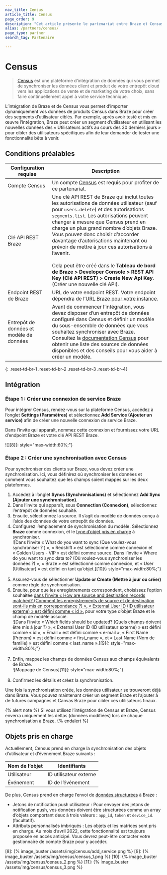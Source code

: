 ```yaml
---
nav_title: Census
article_title: Census
page_order: 9
description: "Cet article présente le partenariat entre Braze et Census, une plateforme d’intégration de données qui vous permet de créer dynamiquement des segments d’utilisateur ciblés en vous servant des données de votre entrepôt cloud."
alias: /partners/census/
page_type: partner
search_tag: Partenaire

---
```


# Census

> [Census][1] est une plateforme d’intégration de données qui vous permet de synchroniser les données client et produit de votre entrepôt cloud vers les applications de vente et de marketing de votre choix, sans faire continuellement appel à votre service technique. 

L’intégration de Braze et de Census vous permet d’importer dynamiquement vos données de produits Census dans Braze pour créer des segments d’utilisateur ciblés. Par exemple, après avoir testé et mis en œuvre l’intégration, Braze peut créer un segment d’utilisateur en utilisant les nouvelles données des « Utilisateurs actifs au cours des 30 derniers jours » pour cibler des utilisateurs spécifiques afin de leur demander de tester une fonctionnalité bêta à venir.

## Conditions préalables

| Configuration requise | Description |
| --- | --- |
| Compte Census | Un compte [Census][1] est requis pour profiter de ce partenariat. |
| Clé API REST Braze | Une clé API REST de Braze qui inclut toutes les autorisations de données utilisateur (sauf pour `users.delete`) et des autorisations `segments.list`. Les autorisations peuvent changer à mesure que Census prend en charge un plus grand nombre d’objets Braze. Vous pouvez donc choisir d’accorder davantage d’autorisations maintenant ou prévoir de mettre à jour ces autorisations à l’avenir. <br><br> Cela peut être créé dans le **Tableau de bord de Braze > Developer Console > REST API Key (Clé API REST) > Create New Api Key**.  (Créer une nouvelle clé API).|
| Endpoint REST de Braze  | URL de votre endpoint REST. Votre endpoint dépendra de l’[URL Braze pour votre instance][2]. |
| Entrepôt de données et modèle de données | Avant de commencer l’intégration, vous devez disposer d’un entrepôt de données configuré dans Census et définir un modèle du sous-ensemble de données que vous souhaitez synchroniser avec Braze. Consultez la [documentation Census](https://docs.getcensus.com/destinations/braze) pour obtenir une liste des sources de données disponibles et des conseils pour vous aider à créer un modèle. |
{: .reset-td-br-1 .reset-td-br-2 .reset-td-br-3 .reset-td-br-4}

## Intégration

### Étape 1 : Créer une connexion de service Braze

Pour intégrer Census, rendez-vous sur la plateforme Census, accédez à l’onglet **Settings (Paramètres)** et sélectionnez **Add Service (Ajouter un service)** afin de créer une nouvelle connexion de service Braze.

Dans l’invite qui apparaît, nommez cette connexion et fournissez votre URL d’endpoint Braze et votre clé API REST Braze.

![][8]{: style="max-width:60%;"}

### Étape 2 : Créer une synchronisation avec Census

Pour synchroniser des clients sur Braze, vous devez créer une synchronisation. Ici, vous définirez où synchroniser les données et comment vous souhaitez que les champs soient mappés sur les deux plateformes.

1. Accédez à l’onglet **Syncs (Synchronisations)** et sélectionnez **Add Sync (Ajouter une synchronisation)**. 
2. Dans l’invite qui apparaît, sous **Connection (Connexion)**, sélectionnez l’entrepôt de données souhaité.
3. Ensuite, sélectionnez la source. Il s’agit du modèle de données conçu à l’aide des données de votre entrepôt de données.
4. Configurez l’emplacement de synchronisation du modèle. Sélectionnez **Braze** comme connexion, et le [type d’objet pris en charge](#supported-objects) à synchroniser.<br>![Dans l’invite « What do you want to sync (Que voulez-vous synchroniser ? ) », « Redshift » est sélectionné comme connexion et « Golden Users - VIP » est défini comme source. Dans l’invite « Where do you want to sync data to? (Où voulez-vous synchroniser les données ?) », « Braze » est sélectionné comme connexion, et « User (Utilisateur) » est défini en tant qu’objet.][10]{: style="max-width:80%;"}<br><br>
5. Assurez-vous de sélectionner **Update or Create (Mettre à jour ou créer)** comme règle de synchronisation.
6. Ensuite, pour que les enregistrements correspondent, choisissez l’option souhaitée [dans l’invite « How are source and destination records matched? (Comment les enregistrements de source et de destination sont-ils mis en correspondance ?) », « External User ID (ID utilisateur externe) » est défini comme « id ».](#supported-objects) pour votre type d’objet Braze et le champ de modèle associé.<br>![Dans l’invite « Which fields should be updated? (Quels champs doivent être mis à jour ?) », « External User ID (ID utilisateur externe) » est défini comme « id », « Email » est défini comme « e-mail », « First Name (Prénom) » est défini comme « first_name », et « Last Name (Nom de famille) » est défini comme « last_name ».][9]{: style="max-width:80%;"}<br><br>
7. Enfin, mappez les champs de données Census aux champs équivalents de Braze.<br>![Mappage de Census][11]{: style="max-width:80%;"}<br><br>
8. Confirmez les détails et créez la synchronisation. 

Une fois la synchronisation créée, les données utilisateur se trouveront déjà dans Braze. Vous pouvez maintenant créer un segment Braze et l’ajouter à de futures campagnes et Canvas Braze pour cibler ces utilisateurs finaux. 

{% alert note %}
Si vous utilisez l’intégration de Census et Braze, Census enverra uniquement les deltas (données modifiées) lors de chaque synchronisation à Braze. 
{% endalert %}

## Objets pris en charge

Actuellement, Census prend en charge la synchronisation des objets d’utilisateur et d’événement Braze suivants :

| Nom de l’objet | Identifiants |
| --- | --- |
| Utilisateur | ID utilisateur externe |
| Événement | ID de l’événement |

De plus, Census prend en charge l’envoi de [données structurées](https://docs.getcensus.com/destinations/braze#supported-objects) à Braze : 
- Jetons de notification push utilisateur : Pour envoyer des jetons de notification push, vos données doivent être structurées comme un array d’objets comportant deux à trois valeurs : `app_id`, `token` et `device_id`. (facultatif).
- Attributs personnalisés imbriqués : Les objets et les matrices sont pris en charge. Au mois d’avril 2022, cette fonctionnalité est toujours proposée en accès anticipé. Vous devrez peut-être contacter votre gestionnaire de compte Braze pour y accéder.

[1]: https://www.getcensus.com/
[2]: {{site.baseurl}}/developer_guide/rest_api/basics/#endpoints
[8]: {% image_buster /assets/img/census/add_service.png %}
[9]: {% image_buster /assets/img/census/census_1.png %}
[10]: {% image_buster /assets/img/census/census_2.png %}
[11]: {% image_buster /assets/img/census/census_3.png %}
